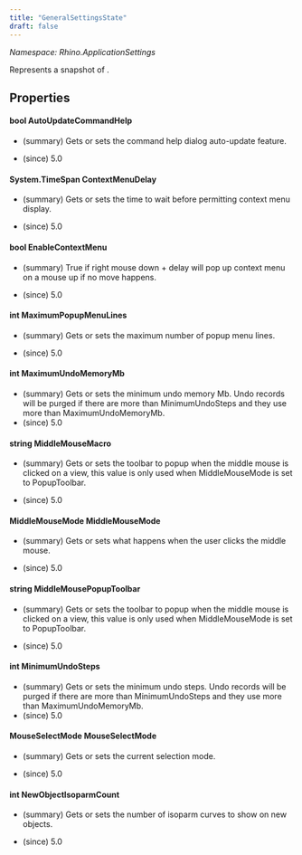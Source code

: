 ```yaml
---
title: "GeneralSettingsState"
draft: false
---
```


*Namespace: Rhino.ApplicationSettings*

   Represents a snapshot of .
   
## Properties
#### bool AutoUpdateCommandHelp
- (summary) 
     Gets or sets the command help dialog auto-update feature.
     
- (since) 5.0
#### System.TimeSpan ContextMenuDelay
- (summary) 
     Gets or sets the time to wait before permitting context menu display.
     
- (since) 5.0
#### bool EnableContextMenu
- (summary) 
     True if right mouse down + delay will pop up context menu on a mouse up if no move happens.
     
- (since) 5.0
#### int MaximumPopupMenuLines
- (summary) 
     Gets or sets the maximum number of popup menu lines.
     
- (since) 5.0
#### int MaximumUndoMemoryMb
- (summary) 
     Gets or sets the minimum undo memory Mb.
     Undo records will be purged if there are more than MinimumUndoSteps and
     they use more than MaximumUndoMemoryMb.
- (since) 5.0
#### string MiddleMouseMacro
- (summary) 
     Gets or sets the toolbar to popup when the middle mouse is clicked on
     a view, this value is only used when MiddleMouseMode is set to
     PopupToolbar.
     
- (since) 5.0
#### MiddleMouseMode MiddleMouseMode
- (summary) 
     Gets or sets what happens when the user clicks the middle mouse.
     
- (since) 5.0
#### string MiddleMousePopupToolbar
- (summary) 
     Gets or sets the toolbar to popup when the middle mouse is clicked on
     a view, this value is only used when MiddleMouseMode is set to
     PopupToolbar.
     
- (since) 5.0
#### int MinimumUndoSteps
- (summary) 
     Gets or sets the minimum undo steps.
     Undo records will be purged if there are more than MinimumUndoSteps and
     they use more than MaximumUndoMemoryMb.
- (since) 5.0
#### MouseSelectMode MouseSelectMode
- (summary) 
     Gets or sets the current selection mode.
     
- (since) 5.0
#### int NewObjectIsoparmCount
- (summary) 
     Gets or sets the number of isoparm curves to show on new objects.
     
- (since) 5.0
